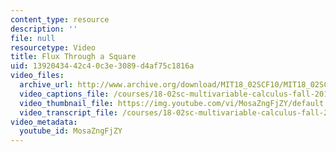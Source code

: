 ```yaml
---
content_type: resource
description: ''
file: null
resourcetype: Video
title: Flux Through a Square
uid: 13920434-42c4-0c3e-3089-d4af75c1816a
video_files:
  archive_url: http://www.archive.org/download/MIT18_02SCF10/MIT18_02SCF10Rec_57_300k.mp4
  video_captions_file: /courses/18-02sc-multivariable-calculus-fall-2010/d10ca0f266bd501087dc03ba2c7b2bab_MosaZngFjZY.vtt
  video_thumbnail_file: https://img.youtube.com/vi/MosaZngFjZY/default.jpg
  video_transcript_file: /courses/18-02sc-multivariable-calculus-fall-2010/6d179d2759a1375c51467f4dc498ad4c_MosaZngFjZY.pdf
video_metadata:
  youtube_id: MosaZngFjZY
---
```

